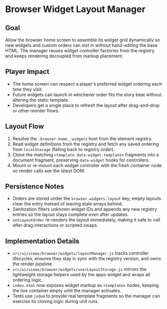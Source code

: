 # Browser Widget Layout Manager

## Goal
Allow the browser home screen to assemble its widget grid dynamically so new widgets and custom orders can slot in without hand-editing the base HTML. The manager reuses widget controller factories from the registry and keeps rendering decoupled from markup placement.

## Player Impact
- The home screen can respect a player's preferred widget ordering each time they visit.
- Future widgets can launch in whichever order fits the story beat without altering the static template.
- Developers get a single place to refresh the layout after drag-and-drop or other reorder flows.

## Layout Flow
1. Resolve the `.browser-home__widgets` host from the element registry.
2. Read widget definitions from the registry and fetch any saved ordering from `localStorage` (falling back to registry order).
3. Clone the matching `<template data-widget-template>` fragments into a document fragment, preserving `data-widget` hooks for controllers.
4. Mount or re-mount each widget controller with the fresh container node so render calls see the latest DOM.

## Persistence Notes
- Orders are stored under the `browser.widgets.layout` key; empty layouts clear the entry instead of leaving stale arrays behind.
- Sanitization filters unknown widget IDs and appends any new registry entries so the layout stays complete even after updates.
- `setLayoutOrder` re-renders the layout immediately, making it safe to call after drag interactions or scripted swaps.

## Implementation Details
- `src/ui/views/browser/widgets/layoutManager.js` tracks controller lifecycles, ensures they stay in sync with the registry version, and owns the render pipeline.
- `src/ui/views/browser/widgets/userLayoutStorage.js` mirrors the lightweight storage helpers used by the apps widget and wraps all ordering logic.
- `index.html` now exposes widget markup as `<template>` nodes, keeping the live container empty until the manager activates.
- Tests use `jsdom` to provide real template fragments so the manager can exercise its cloning logic during unit runs.
